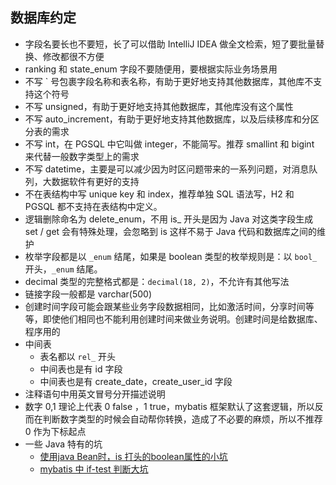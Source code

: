 

## 数据库约定

- 字段名要长也不要短，长了可以借助 IntelliJ IDEA 做全文检索，短了要批量替换、修改都很不方便
- ranking 和 state_enum 字段不要随便用，要根据实际业务场景用
- 不写 ` 号包裹字段名称和表名称，有助于更好地支持其他数据库，其他库不支持这个符号
- 不写 unsigned，有助于更好地支持其他数据库，其他库没有这个属性
- 不写 auto_increment，有助于更好地支持其他数据库，以及后续移库和分区分表的需求
- 不写 int，在 PGSQL 中它叫做 integer，不能简写。推荐 smallint 和 bigint 来代替一般数字类型上的需求
- 不写 datetime，主要是可以减少因为时区问题带来的一系列问题，对消息队列，大数据软件有更好的支持
- 不在表结构中写 unique key 和 index，推荐单独 SQL 语法写，H2 和 PGSQL 都不支持在表结构中定义。
- 逻辑删除命名为 delete_enum，不用 is_ 开头是因为 Java 对这类字段生成 set / get 会有特殊处理，会忽略到 is 这样不易于 Java 代码和数据库之间的维护
- 枚举字段都是以 `_enum` 结尾，如果是 boolean 类型的枚举规则是：以 `bool_` 开头，`_enum` 结尾。
- decimal 类型的完整格式都是：`decimal(18, 2)`，不允许有其他写法
- 链接字段一般都是 varchar(500)
- 创建时间字段可能会跟某些业务字段数据相同，比如激活时间，分享时间等等，即使他们相同也不能利用创建时间来做业务说明。创建时间是给数据库、程序用的
- 中间表
    - 表名都以 `rel_` 开头
    - 中间表也是有 id 字段
    - 中间表也是有 create_date，create_user_id 字段
- 注释语句中用英文冒号分开描述说明
- 数字 0,1 理论上代表 0 false ，1 true，mybatis 框架默认了这套逻辑，所以反而在判断数字类型的时候会自动帮你转换，造成了不必要的麻烦，所以不推荐 0 作为下标起点
- 一些 Java 特有的坑
    - [使用java Bean时，is 打头的boolean属性的小坑](https://blog.csdn.net/sdfgedcx/article/details/91953744)
    - [mybatis 中 if-test 判断大坑](https://www.cnblogs.com/grasp/p/11268049.html)